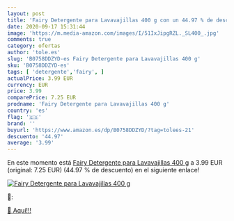 ```yaml
---
layout: post
title: 'Fairy Detergente para Lavavajillas 400 g con un 44.97 % de descuento'
date: 2020-09-17 15:31:44
image: 'https://m.media-amazon.com/images/I/51IxJipgRZL._SL400_.jpg'
comments: true
category: ofertas
author: 'tole.es'
slug: 'B0758DDZYD-es Fairy Detergente para Lavavajillas 400 g'
sku: 'B0758DDZYD-es'
tags: [ 'detergente','fairy', ]
actualPrice: 3.99 EUR
currency: EUR
price: 3.99
comparePrice: 7.25 EUR
prodname: 'Fairy Detergente para Lavavajillas 400 g'
country: 'es'
flag: '🇪🇸'
brand: ''
buyurl: 'https://www.amazon.es/dp/B0758DDZYD/?tag=tolees-21'
descuento: '44.97'
average: '3.99'
---
```


En este momento está [Fairy Detergente para Lavavajillas 400 g](https://www.amazon.es/dp/B0758DDZYD/?tag=tolees-21) a 3.99 EUR (original: 7.25 EUR) (44.97 %  de descuento) en el siguiente enlace!

[![Fairy Detergente para Lavavajillas 400 g](https://m.media-amazon.com/images/I/51IxJipgRZL._SL400_.jpg)](https://www.amazon.es/dp/B0758DDZYD/?tag=tolees-21)

🔎:


[🛒 Aquí!!!](https://www.amazon.es/dp/B0758DDZYD/?tag=tolees-21)

